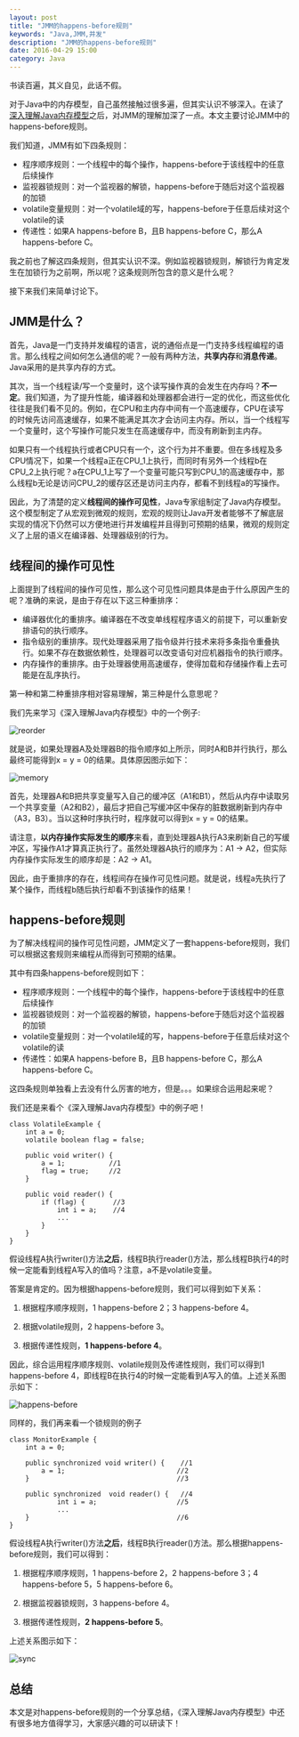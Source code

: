 ```yaml
---
layout: post
title: "JMM的happens-before规则"
keywords: "Java,JMM,并发"
description: "JMM的happens-before规则"
date: 2016-04-29 15:00
category: Java
---
```


书读百遍，其义自见，此话不假。

对于Java中的内存模型，自己虽然接触过很多遍，但其实认识不够深入。在读了[深入理解Java内存模型](http://www.infoq.com/resource/minibooks/java_memory_model/zh/pdf/think_deep_in_java_mem_model.pdf)之后，对JMM的理解加深了一点。本文主要讨论JMM中的happens-before规则。

我们知道，JMM有如下四条规则：

* 程序顺序规则：一个线程中的每个操作，happens-before于该线程中的任意后续操作
* 监视器锁规则：对一个监视器的解锁，happens-before于随后对这个监视器的加锁
* volatile变量规则：对一个volatile域的写，happens-before于任意后续对这个volatile的读
* 传递性：如果A happens-before B，且B happens-before C，那么A happens-before C。

我之前也了解这四条规则，但其实认识不深。例如监视器锁规则，解锁行为肯定发生在加锁行为之前啊，所以呢？这条规则所包含的意义是什么呢？

接下来我们来简单讨论下。

## JMM是什么？

首先，Java是一门支持并发编程的语言，说的通俗点是一门支持多线程编程的语言。那么线程之间如何怎么通信的呢？一般有两种方法，**共享内存**和**消息传递**。Java采用的是共享内存的方式。

其次，当一个线程读/写一个变量时，这个读写操作真的会发生在内存吗？**不一定**。我们知道，为了提升性能，编译器和处理器都会进行一定的优化，而这些优化往往是我们看不见的。例如，在CPU和主内存中间有一个高速缓存，CPU在读写的时候先访问高速缓存，如果不能满足其次才会访问主内存。所以，当一个线程写一个变量时，这个写操作可能只发生在高速缓存中，而没有刷新到主内存。

如果只有一个线程执行或者CPU只有一个，这个行为并不重要。但在多线程及多CPU情况下，如果一个线程a正在CPU_1上执行，而同时有另外一个线程b在CPU_2上执行呢？a在CPU_1上写了一个变量可能只写到CPU_1的高速缓存中，那么线程b无论是访问CPU_2的缓存区还是访问主内存，都看不到线程a的写操作。

因此，为了清楚的定义**线程间的操作可见性**，Java专家组制定了Java内存模型。这个模型制定了从宏观到微观的规则，宏观的规则让Java开发者能够不了解底层实现的情况下仍然可以方便地进行并发编程并且得到可预期的结果，微观的规则定义了上层的语义在编译器、处理器级别的行为。

## 线程间的操作可见性

上面提到了线程间的操作可见性，那么这个可见性问题具体是由于什么原因产生的呢？准确的来说，是由于存在以下这三种重排序：

* 编译器优化的重排序。编译器在不改变单线程程序语义的前提下，可以重新安排语句的执行顺序。
* 指令级别的重排序。现代处理器采用了指令级并行技术来将多条指令重叠执行。如果不存在数据依赖性，处理器可以改变语句对应机器指令的执行顺序。
* 内存操作的重排序。由于处理器使用高速缓存，使得加载和存储操作看上去可能是在乱序执行。

第一种和第二种重排序相对容易理解，第三种是什么意思呢？

我们先来学习《深入理解Java内存模型》中的一个例子:

![reorder](/assets/jmm/processor.png)

就是说，如果处理器A及处理器B的指令顺序如上所示，同时A和B并行执行，那么最终可能得到x = y = 0的结果。具体原因图示如下：

![memory](/assets/jmm/memory.png)

首先，处理器A和B把共享变量写入自己的缓冲区（A1和B1），然后从内存中读取另一个共享变量（A2和B2），最后才把自己写缓冲区中保存的脏数据刷新到内存中（A3，B3）。当以这种时序执行时，程序就可以得到x = y = 0的结果。

请注意，**以内存操作实际发生的顺序**来看，直到处理器A执行A3来刷新自己的写缓冲区，写操作A1才算真正执行了。虽然处理器A执行的顺序为：A1 -> A2，但实际内存操作实际发生的顺序却是：A2 -> A1。

因此，由于重排序的存在，线程间存在操作可见性问题。就是说，线程a先执行了某个操作，而线程b随后执行却看不到该操作的结果！

## happens-before规则

为了解决线程间的操作可见性问题，JMM定义了一套happens-before规则，我们可以根据这套规则来编程从而得到可预期的结果。

其中有四条happens-before规则如下：

* 程序顺序规则：一个线程中的每个操作，happens-before于该线程中的任意后续操作
* 监视器锁规则：对一个监视器的解锁，happens-before于随后对这个监视器的加锁
* volatile变量规则：对一个volatile域的写，happens-before于任意后续对这个volatile的读
* 传递性：如果A happens-before B，且B happens-before C，那么A happens-before C。

这四条规则单独看上去没有什么厉害的地方，但是。。。如果综合运用起来呢？

我们还是来看个《深入理解Java内存模型》中的例子吧！

```
class VolatileExample {
	int a = 0;
	volatile boolean flag = false;

	public void writer() {
		a = 1;           //1
		flag = true;     //2
	}

	public void reader() {
		if (flag) {       //3
			int i = a;    //4
			...
		}
	}
}

```

假设线程A执行writer()方法**之后**，线程B执行reader()方法，那么线程B执行4的时候一定能看到线程A写入的值吗？注意，a不是volatile变量。

答案是肯定的。因为根据happens-before规则，我们可以得到如下关系：

1. 根据程序顺序规则，1 happens-before 2；3 happens-before 4。

2. 根据volatile规则，2 happens-before 3。

3. 根据传递性规则，**1 happens-before 4**。

因此，综合运用程序顺序规则、volatile规则及传递性规则，我们可以得到1 happens-before 4，即线程B在执行4的时候一定能看到A写入的值。上述关系图示如下：

![happens-before](/assets/jmm/happens-before.png)

同样的，我们再来看一个锁规则的例子

```
class MonitorExample {
	int a = 0;

	public synchronized void writer() {    //1
		a = 1;                            //2
	}                                     //3

	public synchronized  void reader() {   //4
			int i = a;                    //5
			...
	}                                     //6
}

```

假设线程A执行writer()方法**之后**，线程B执行reader()方法。那么根据happens-before规则，我们可以得到：

1. 根据程序顺序规则，1 happens-before 2，2 happens-before 3；4 happens-before 5，5 happens-before 6。

2. 根据监视器锁规则，3 happens-before 4。

3. 根据传递性规则，**2 happens-before 5**。

上述关系图示如下：

![sync](/assets/jmm/sync.png)


## 总结

本文是对happens-before规则的一个分享总结，《深入理解Java内存模型》中还有很多地方值得学习，大家感兴趣的可以研读下！
